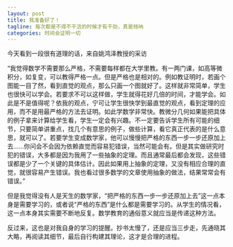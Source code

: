 ```yaml
---
layout: post
title: 我准备好了！
tagline: 每次都是不得不干活的时候才有干劲，真是贱呐
categories: 时间会证明一切
---
```


今天看到一段很有道理的话，来自姚鸿泽教授的采访

“我觉得数学不需要那么严格，不需要每样都在大学里教。有一两门课，如高等微积分，如复变，可以教得严格一点。但是严格也是相对的。例如教证明时，若画个图能一目了然，看到直觉的观点，那么只画一个图就好了。这样就非常简单，学生也很快可以学会。若要求不可以这样做，学生就得花好几倍的时间，才能学会。如此是不是值得呢？依我的观点，宁可让学生很快学到最直觉的观点，看到定理的应用，而不是用最严格的方法去证明。如此学数学非常快。教微分几何如果能把具体的例子拿来计算给学生看，学生一定会有兴趣。不一定要告诉学生所有可能的细节，只要简单讲重点，找几个有意思的例子，做些计算，看它真正代表的是什么意思，就可以了。若要学生变成数学家，他可以慢慢把严格的东西一步一步还原加上去……你问会不会因为依赖直觉而容易犯错误，当然可能会有。但是其实做研究时犯的错误，大多都是因为我用了一些抽象的定理。而且通常最后都会发现，这些错误都是少了一个关键的具体估计。因此如果用上抽象的定理，又没有相应合理的直觉，就很容易产生错误。我也看过很多数学的文章使用抽象的做法，结果常常会有错误。”

但是我觉得没有人是天生的数学家，“把严格的东西一步一步还原加上去”这一点本身是需要学习的，或者说“严格的东西”是什么都是需要学习的。从学生的情况看，这一点本身其实需要不断地反复。数学教育的通俗意义就应当是传递这种方法。

反过来，这也是对我自身的学习的提醒。抄书太慢了，还是应当三步走，先通晓其大略，再阅读其细节，最后自行构建其理论，这才是合理的进程。